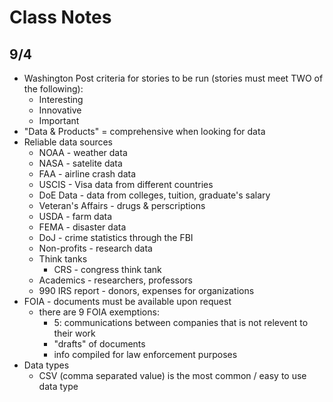 # Class Notes

## 9/4

* Washington Post criteria for stories to be run (stories must meet TWO of the following):
  * Interesting
  * Innovative
  * Important
* "Data & Products" = comprehensive when looking for data
* Reliable data sources
  * NOAA - weather data
  * NASA - satelite data
  * FAA - airline crash data
  * USCIS - Visa data from different countries
  * DoE Data - data from colleges, tuition, graduate's salary
  * Veteran's Affairs - drugs & perscriptions
  * USDA - farm data
  * FEMA - disaster data
  * DoJ - crime statistics through the FBI
  * Non-profits - research data
  * Think tanks
    * CRS - congress think tank
  * Academics - researchers, professors
  * 990 IRS report - donors, expenses for organizations
* FOIA - documents must be available upon request
  * there are 9 FOIA exemptions:
    * 5: communications between companies that is not relevent to their work
    * "drafts" of documents
    * info compiled for law enforcement purposes
* Data types
  * CSV (comma separated value) is the most common / easy to use data type 
